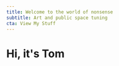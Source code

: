 ```yaml
---
title: Welcome to the world of nonsense
subtitle: Art and public space tuning
cta: View My Stuff
---
```


# Hi, it's Tom

